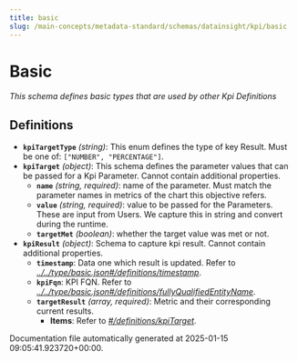 ```yaml
---
title: basic
slug: /main-concepts/metadata-standard/schemas/datainsight/kpi/basic
---
```


# Basic

*This schema defines basic types that are used by other Kpi Definitions*

## Definitions

- **`kpiTargetType`** *(string)*: This enum defines the type of key Result. Must be one of: `["NUMBER", "PERCENTAGE"]`.
- **`kpiTarget`** *(object)*: This schema defines the parameter values that can be passed for a Kpi Parameter. Cannot contain additional properties.
  - **`name`** *(string, required)*: name of the parameter. Must match the parameter names in metrics of the chart this objective refers.
  - **`value`** *(string, required)*: value to be passed for the Parameters. These are input from Users. We capture this in string and convert during the runtime.
  - **`targetMet`** *(boolean)*: whether the target value was met or not.
- **`kpiResult`** *(object)*: Schema to capture kpi result. Cannot contain additional properties.
  - **`timestamp`**: Data one which result is updated. Refer to *[../../type/basic.json#/definitions/timestamp](#/../type/basic.json#/definitions/timestamp)*.
  - **`kpiFqn`**: KPI FQN. Refer to *[../../type/basic.json#/definitions/fullyQualifiedEntityName](#/../type/basic.json#/definitions/fullyQualifiedEntityName)*.
  - **`targetResult`** *(array, required)*: Metric and their corresponding current results.
    - **Items**: Refer to *[#/definitions/kpiTarget](#definitions/kpiTarget)*.


Documentation file automatically generated at 2025-01-15 09:05:41.923720+00:00.
